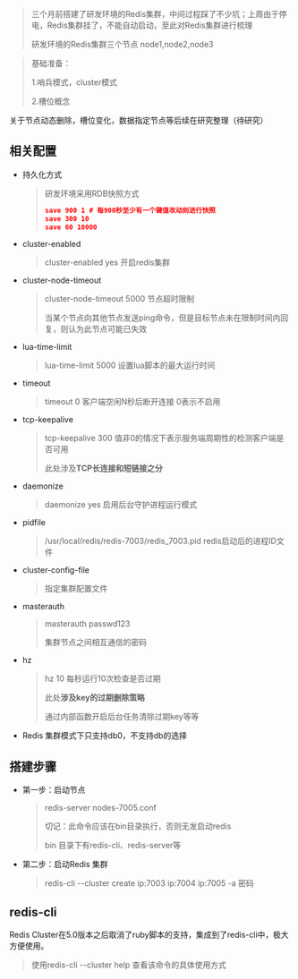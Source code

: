> 三个月前搭建了研发环境的Redis集群，中间过程踩了不少坑；上周由于停电，Redis集群挂了，不能自动启动，至此对Redis集群进行梳理
>
> 研发环境的Redis集群三个节点 node1,node2,node3



> 基础准备：
>
> 1.哨兵模式，cluster模式
>
> 2.槽位概念



关于节点动态删除，槽位变化，数据指定节点等后续在研究整理（待研究）

## 相关配置

* 持久化方式

  > 研发环境采用RDB快照方式
  >
  > ```json
  > save 900 1 # 每900秒至少有一个键值改动则进行快照
  > save 300 10
  > save 60 10000
  > ```

* cluster-enabled 

  > cluster-enabled yes  开启redis集群

* cluster-node-timeout

  > cluster-node-timeout 5000 节点超时限制
  >
  > 当某个节点向其他节点发送ping命令，但是目标节点未在限制时间内回复，则认为此节点可能已失效

* lua-time-limit

  > lua-time-limit 5000 设置lua脚本的最大运行时间

* timeout

  > timeout 0  客户端空闲N秒后断开连接  0表示不启用

* tcp-keepalive

  > tcp-keepalive 300 值非0的情况下表示服务端周期性的检测客户端是否可用
  >
  > 此处涉及**TCP长连接和短链接之分**

* daemonize

  > daemonize yes 启用后台守护进程运行模式

* pidfile

  > /usr/local/redis/redis-7003/redis_7003.pid  redis启动后的进程ID文件

* cluster-config-file

  > 指定集群配置文件

* masterauth

  > masterauth passwd123
  >
  > 集群节点之间相互通信的密码

* hz

  > hz 10  每秒运行10次检查是否过期
  >
  > 此处**涉及key的过期删除策略**
  >
  > 通过内部函数开启后台任务清除过期key等等

* Redis 集群模式下只支持db0，不支持db的选择

## 搭建步骤

* 第一步：启动节点

  > redis-server  nodes-7005.conf
  >
  > 切记：此命令应该在bin目录执行，否则无发启动redis
  >
  > bin 目录下有redis-cli、redis-server等

* 第二步：启动Redis 集群

  > redis-cli --cluster create ip:7003 ip:7004 ip:7005  -a 密码

## redis-cli

Redis Cluster在5.0版本之后取消了ruby脚本的支持，集成到了redis-cli中，极大方便使用。

> 使用redis-cli --cluster help 查看该命令的具体使用方式

